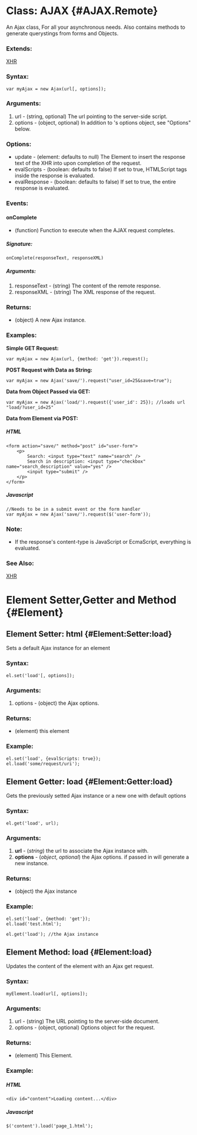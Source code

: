 [XHR]: /Request/Request

Class: AJAX {#AJAX.Remote}
==========================

An Ajax class, For all your asynchronous needs. Also contains methods to generate querystings from forms and Objects.

### Extends:

[XHR][]

### Syntax:

	var myAjax = new Ajax(url[, options]);

### Arguments:

1. url     - (string, optional) The url pointing to the server-side script.
2. options - (object, optional) In addition to <XHR>'s options object, see "Options" below.

### Options:

* update       - (element: defaults to null) The Element to insert the response text of the XHR into upon completion of the request.
* evalScripts  - (boolean: defaults to false) If set to true, HTMLScript tags inside the response is evaluated.
* evalResponse - (boolean: defaults to false) If set to true, the entire response is evaluated.

### Events:

#### onComplete

* (function) Function to execute when the AJAX request completes.

##### Signature:

	onComplete(responseText, responseXML)

##### Arguments:

1. responseText - (string) The content of the remote response.
2. responseXML  - (string) The XML response of the request.

### Returns:

* (object) A new Ajax instance.

### Examples:

**Simple GET Request:**

	var myAjax = new Ajax(url, {method: 'get'}).request();

**POST Request with Data as String:**

	var myAjax = new Ajax('save/').request("user_id=25&save=true");

**Data from Object Passed via GET:**

	var myAjax = new Ajax('load/').request({'user_id': 25}); //loads url "load/?user_id=25"

**Data from Element via POST:**

##### HTML
	<form action="save/" method="post" id="user-form">
		<p>
			Search: <input type="text" name="search" />
			Search in description: <input type="checkbox" name="search_description" value="yes" />
			<input type="submit" />
		</p>
	</form>

##### Javascript

	//Needs to be in a submit event or the form handler
	var myAjax = new Ajax('save/').request($('user-form'));

### Note:

* If the response's content-type is JavaScript or EcmaScript, everything is evaluated.

### See Also:

[XHR][]



Element Setter,Getter and Method {#Element}
===========================================

Element Setter: html {#Element:Setter:load}
-------------------------------------------

Sets a default Ajax instance for an element

### Syntax:

	el.set('load'[, options]);

### Arguments:

1. options - (object) the Ajax options.

### Returns:

* (element) this element

### Example:

	el.set('load', {evalScripts: true});
	el.load('some/request/uri');



Element Getter: load {#Element:Getter:load}
-------------------------------------------

Gets the previously setted Ajax instance or a new one with default options

### Syntax:

	el.get('load', url);

### Arguments:

1. **url** - (*string*) the url to associate the Ajax instance with.
2. **options** - (*object*, *optional*) the Ajax options. if passed in will generate a new instance.

### Returns:

* (object) the Ajax instance

### Example:

	el.set('load', {method: 'get'});
	el.load('test.html');

	el.get('load'); //the Ajax instance



Element Method: load {#Element:load}
------------------------------------

Updates the content of the element with an Ajax get request.

### Syntax:

	myElement.load(url[, options]);

### Arguments:

1. url     - (string) The URL pointing to the server-side document.
2. options - (object, optional) Options object for the <Ajax> request.

### Returns:

* (element) This Element.

### Example:

##### HTML

	<div id="content">Loading content...</div>

##### Javascript

	$('content').load('page_1.html');